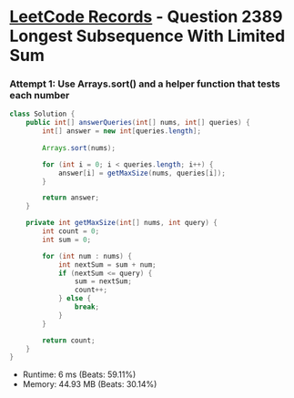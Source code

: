 # [LeetCode Records](../../README.md) - Question 2389 Longest Subsequence With Limited Sum

### Attempt 1: Use Arrays.sort() and a helper function that tests each number
```java
class Solution {
    public int[] answerQueries(int[] nums, int[] queries) {
        int[] answer = new int[queries.length];
        
        Arrays.sort(nums);

        for (int i = 0; i < queries.length; i++) {
            answer[i] = getMaxSize(nums, queries[i]);
        }

        return answer;
    }

    private int getMaxSize(int[] nums, int query) {
        int count = 0;
        int sum = 0;

        for (int num : nums) {
            int nextSum = sum + num;
            if (nextSum <= query) {
                sum = nextSum;
                count++;
            } else {
                break;
            }
        }

        return count;
    }
}
```
- Runtime: 6 ms (Beats: 59.11%)
- Memory: 44.93 MB (Beats: 30.14%)

<br>
